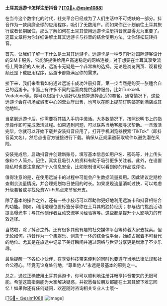 **土耳其远游卡怎样注册抖音？[[TG💪+ @esim1088](https://t.me/s/esim1088)]**

在当今这个数字化的时代，社交平台已经成为了人们生活中不可或缺的一部分。抖音作为一款风靡全球的应用程序，吸引了无数用户。而如果你正计划前往土耳其旅行或者长期居住，那么了解如何在土耳其使用远游卡注册抖音就显得尤为重要了。这篇文章将为你详细讲解土耳其远游卡与抖音的结合使用方法，让你轻松玩转抖音。

首先，让我们了解一下什么是土耳其远游卡。远游卡是一种专门针对国际游客设计的SIM卡服务，它能够提供给用户高速稳定的网络连接。对于想要在土耳其享受流畅上网体验的人来说，远游卡无疑是一个非常棒的选择。无论是浏览网页、观看视频还是下载应用程序，远游卡都能满足你的需求。

接下来，我们来看看如何通过远游卡成功注册抖音。第一步当然是购买一张适合自己的远游卡。市面上有许多不同的运营商提供这种服务，比如Turkcell、Vodafone等。你可以根据个人偏好以及预算选择合适的套餐。通常情况下，这些远游卡会在机场或城市中心的营业厅出售，也可以在网上提前订购邮寄到酒店或其他地址。

当拿到远游卡后，你需要将其插入手机中激活。大多数情况下，按照说明书上的指示操作即可完成激活过程。如果遇到问题，可以联系当地客服寻求帮助。一旦激活完毕，你就可以开始下载并安装抖音应用了。打开手机浏览器搜索“TikTok”（即抖音英文名），然后点击官方链接进行下载。确保从正规渠道获取软件以避免潜在风险。

安装完成后，启动抖音并创建新账号。填写基本信息如用户名、密码等，并上传头像和个人简介。记住，真实且吸引人的资料有助于吸引更多关注者。此外，在设置隐私时也要注意保护个人信息安全，比如限制谁可以看到你的作品或评论。

值得注意的是，在使用远游卡的过程中可能会产生数据流量费用。因此建议定期检查剩余流量情况，并合理规划每日使用的时长。如果发现流量消耗过快，可以考虑升级套餐或寻找免费Wi-Fi热点来节省开支。

除了基本的操作之外，还有一些小技巧可以帮助你更好地利用远游卡和抖音相结合的功能。例如，利用地理位置标签分享你在土耳其的独特经历；参与热门挑战活动提高曝光率；与其他创作者互动交流学习经验等等。这些都是提升个人影响力的有效途径。

当然啦，除了抖音之外，还有很多其他有趣的社交媒体平台等待着大家去探索。但无论如何，抖音作为一个集娱乐、创意于一体的综合性平台，始终占据着不可替代的地位。尤其是在旅途中记录下美好瞬间并通过网络与世界分享更是增添了不少乐趣。

最后提醒一下各位小伙伴，在享受科技带来便利的同时也要遵守当地法律法规和社会公德心。毕竟无论身处何地，“尊重他人”永远是最基本的原则之一。

总之，通过正确使用土耳其远游卡，你可以顺利地注册并畅享抖音带来的无限可能。希望这篇指南能为大家解决疑惑，并祝愿每位朋友都能在土耳其留下难忘回忆！如果你还有任何疑问，欢迎随时咨询相关专业人士哦～

[[TG💪+ @esim1088](https://t.me/s/esim1088) ![Image](https://i.postimg.cc/4NQfJmqS/Snipaste-2025-05-13-00-14-12.png)]
